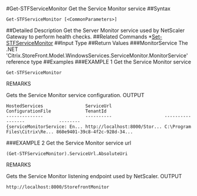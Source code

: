 #Get-STFServiceMonitor
Get the Service Monitor service
##Syntax
```Get-STFServiceMonitor [<CommonParameters>]
```
##Detailed Description
Get the Server Monitor service used by NetScaler Gateway to perform health checks.
##Related Commands
*[Set-STFServiceMonitor](Set-STFServiceMonitor)
##Input Type
##Return Values
###MonitorService
The .NET 'Citrix.StoreFront.Model.WindowsServices.ServiceMonitor.MonitorService' reference type
##Examples
###EXAMPLE 1 Get the Service Monitor service
```Get-STFServiceMonitor
```
REMARKS

Gets the Service Monitor service configuration.
OUTPUT
```HostedServices                ServiceUrl                    ConfigurationFile             TenantId
--------------                ----------                    -----------------             --------
{serviceMonitorService: En... http://localhost:8000/Stor... C:\Program Files\Citrix\Re... 860e9401-39c8-4f2c-928d-34...
```
###EXAMPLE 2 Get the Service Monitor service url
```(Get-STFServiceMonitor).ServiceUrl.AbsoluteUri
```
REMARKS

Gets the Service Monitor listening endpoint used by NetScaler.
OUTPUT
```http://localhost:8000/StorefrontMonitor
```
